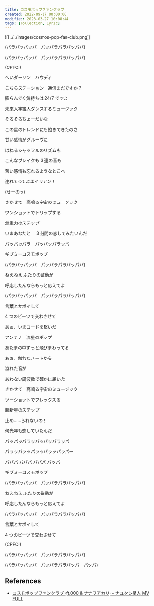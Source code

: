 ```yaml
---
title: コスモポップファンクラブ
created: 2022-09-17 00:00:00
modified: 2023-03-27 10:08:44
tags: [Collection, Lyric]
---
```


![[../../images/cosmos-pop-fan-club.png]]

(パラパッパッパ　パッパラパラパッパパ)

(パラパッパッパ　パッパラパラパッパパ)

(CPFC!)

へいダーリン　ハウディ

こちらステーション　通信まだですか？

膨らんでく気持ちは 24/7 ですよ

未来人宇宙人ダンスするミュージック

そろそろちょーだいな

この星のトレンドにも飽きてきたのさ

甘い感情がグルーヴに

はねるシャッフルのリズムも

こんなブレイクも 3 連の音も

苦い感情も忘れるようなとこへ

連れてってよエイリアン！

(せーのっ)

きかせて　高鳴る宇宙のミュージック

ワンショットでトリップする

無重力のステップ

いまあなたと　 3 分間の恋してみたいんだ

パッパッパラ　パッパッパラッパ

ギブミーコスモポップ

(パラパッパッパ　パッパラパラパッパパ)

ねえねえ ふたりの鼓動が

呼応したんならもっと応えてよ

(パラパッパッパ　パッパラパラパッパパ)

言葉とかポイして

4 つのビーツで交わさせて

あぁ、いまコードを繋いだ

アンテナ　流星のポップ

あたまの中ずっと飛びまわってる

あぁ、触れたノートから

溢れた音が

あわない周波数で確かに届いた

きかせて　高鳴る宇宙のミュージック

ツーショットでフレックスる

超新星のステップ

止め……られないの！

何光年も恋していたんだ

パッパッパラッパッパッパラッパ

パラッパラッパラッパラッパラパー

パパパ パパパ パパパ パッパ

ギブミーコスモポップ

(パラパッパッパ　パッパラパラパッパパ)

ねえねえ ふたりの鼓動が

呼応したんならもっと応えてよ

(パラパッパッパ　パッパラパラパッパパ)

言葉とかポイして

4 つのビーツで交わさせて

(CPFC!)

(パラパッパッパ　パッパラパラパッパパ)

(パラパッパッパ　パッパラパラパッパ　パッパ)

## References

- [コスモポップファンクラブ (ft.000 & ナナヲアカリ) - ナユタン星人 MV FULL](https://www.youtube.com/watch?v=6jir-PgOruo)
